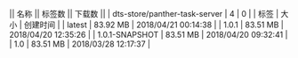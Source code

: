 || 名称 || 标签数 || 下载数 ||
| dts-store/panther-task-server | 4 | 0 | 
| 标签 | 大小 | 创建时间 |
| latest | 83.92 MB | 2018/04/21 00:14:38 | 
| 1.0.1 | 83.51 MB | 2018/04/20 12:35:26 | 
| 1.0.1-SNAPSHOT | 83.51 MB | 2018/04/20 09:32:41 | 
| 1.0 | 83.51 MB | 2018/03/28 12:17:37 | 

